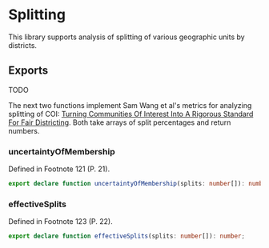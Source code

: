 # Splitting

This library supports analysis of splitting of various geographic units by districts.

## Exports

TODO

The next two functions implement Sam Wang et al's metrics for analyzing splitting of COI:
[Turning Communities Of Interest Into A Rigorous Standard For Fair Districting](https://papers.ssrn.com/sol3/papers.cfm?abstract_id=3828800).
Both take arrays of split percentages and return numbers.

### uncertaintyOfMembership

Defined in Footnote 121 (P. 21).

``` TypeScript
export declare function uncertaintyOfMembership(splits: number[]): number;
``` 

### effectiveSplits

Defined in Footnote 123 (P. 22).

``` TypeScript
export declare function effectiveSplits(splits: number[]): number;
``` 

